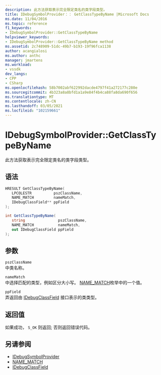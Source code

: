 ```yaml
---
description: 此方法获取表示完全限定类名的类字段类型。
title: IDebugSymbolProvider：： GetClassTypeByName |Microsoft Docs
ms.date: 11/04/2016
ms.topic: reference
f1_keywords:
- IDebugSymbolProvider::GetClassTypeByName
helpviewer_keywords:
- IDebugSymbolProvider::GetClassTypeByName method
ms.assetid: 2c748909-51dc-49b7-b193-19f96fca1138
author: acangialosi
ms.author: anthc
manager: jmartens
ms.workload:
- vssdk
dev_langs:
- CPP
- CSharp
ms.openlocfilehash: 58b7002abf622992dacde4797f41a272177c280e
ms.sourcegitcommit: 4b323a8a8bfd1a1a9e84f4b4ca88fa8da690f656
ms.translationtype: MT
ms.contentlocale: zh-CN
ms.lasthandoff: 03/05/2021
ms.locfileid: "102159661"
---
```

# <a name="idebugsymbolprovidergetclasstypebyname"></a>IDebugSymbolProvider::GetClassTypeByName
此方法获取表示完全限定类名的类字段类型。

## <a name="syntax"></a>语法

```cpp
HRESULT GetClassTypeByName( 
   LPCOLESTR          pszClassName,
   NAME_MATCH         nameMatch,
   IDebugClassField** ppField
);
```

```csharp
int GetClassTypeByName(
   string               pszClassName,
   NAME_MATCH           nameMatch,
   out IDebugClassField ppField
);
```

## <a name="parameters"></a>参数
`pszClassName`\
中类名称。

`nameMatch`\
中选择匹配的类型，例如区分大小写。 [NAME_MATCH](../../../extensibility/debugger/reference/name-match.md)枚举中的一个值。

`ppField`\
弄返回由 [IDebugClassField](../../../extensibility/debugger/reference/idebugclassfield.md) 接口表示的类类型。

## <a name="return-value"></a>返回值
 如果成功， `S_OK` 则返回; 否则返回错误代码。

## <a name="see-also"></a>另请参阅
- [IDebugSymbolProvider](../../../extensibility/debugger/reference/idebugsymbolprovider.md)
- [NAME_MATCH](../../../extensibility/debugger/reference/name-match.md)
- [IDebugClassField](../../../extensibility/debugger/reference/idebugclassfield.md)
